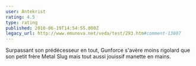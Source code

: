 ```yaml
---
user: Antekrist
rating: 4.5
type: rating
published: 2010-06-19T14:54:55.000Z
legacy_url: http://www.emunova.net/veda/test/293.htm#comment-13807
---
```

Surpassant son prédécesseur en tout, Gunforce s'avère moins rigolard que son petit frère Metal Slug mais tout aussi jouissif manette en mains.